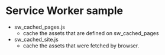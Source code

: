 # Service Worker sample

- sw_cached_pages.js
    - cache the assets that are defined on sw_cached_pages
- sw_cached_site.js
    - cache the assets that were fetched by browser.